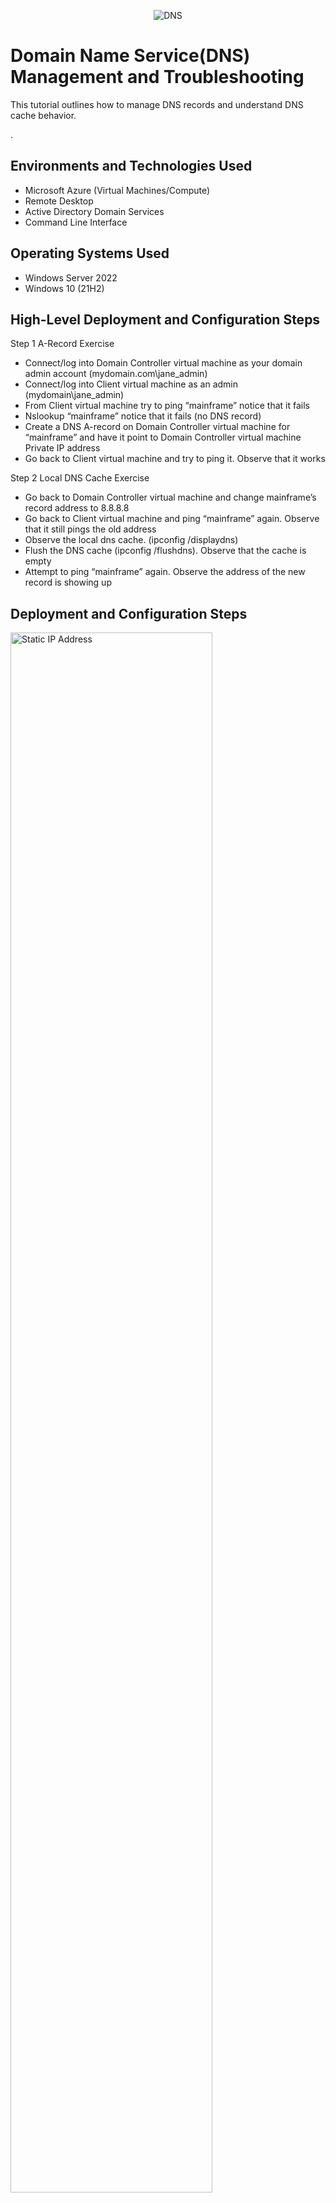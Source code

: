 <p align="center">
<img src="https://i.imgur.com/RtQ7SeN.png" alt="DNS"/>
</p>

<h1>Domain Name Service(DNS) Management and Troubleshooting </h1>
This tutorial outlines how to manage DNS records and understand DNS cache behavior.

.<br />

<h2>Environments and Technologies Used</h2>

- Microsoft Azure (Virtual Machines/Compute)
- Remote Desktop
- Active Directory Domain Services
- Command Line Interface

<h2>Operating Systems Used </h2>

- Windows Server 2022
- Windows 10 (21H2)

<h2>High-Level Deployment and Configuration Steps</h2>

Step 1 A-Record Exercise
  - Connect/log into Domain Controller virtual machine as your domain admin account (mydomain.com\jane_admin)
  - Connect/log into Client virtual machine as an admin (mydomain\jane_admin)
  - From Client virtual machine try to ping “mainframe” notice that it fails
  - Nslookup “mainframe” notice that it fails (no DNS record)
  - Create a DNS A-record on Domain Controller virtual machine for “mainframe” and have it point to Domain Controller virtual machine Private IP address
  - Go back to Client virtual machine and try to ping it. Observe that it works


Step 2 Local DNS Cache Exercise
  - Go back to Domain Controller virtual machine and change mainframe’s record address to 8.8.8.8
  - Go back to Client virtual machine and ping “mainframe” again. Observe that it still pings the old address
  - Observe the local dns cache. (ipconfig /displaydns)
  - Flush the DNS cache (ipconfig /flushdns). Observe that the cache is empty
  - Attempt to ping “mainframe” again. Observe the address of the new record is showing up



<h2>Deployment and Configuration Steps</h2>

<p>
<img src="https://i.imgur.com/actCv1S.png" height="80%" width="80%" alt="Static IP Address"/>
</p>
<p>
Setting the Domain Controller's IP Address to static ensures that it will not change once it's configured to the Client's DNS server.  
</p>
<br />

<p>
<img src="https://i.imgur.com/awG5qO5.png" height="80%" width="80%" alt="Configure Client's DNS Server to the Domain Controller"/>
</p>
<p>
Be sure that the Client's DNS Server is configured to the Domain Controller's static IP Address.
</p>
<br />

<p>
<img src="https://i.imgur.com/4Z5sH8D.png" height="80%" width="80%" alt="Install Active Directory"/>
</p>
<p>
Make sure you remember the forest domain you create. 
  
  
  <img src="https://i.imgur.com/FqyIgdo.png" height="80%" width="80%" alt="Domain User Permissions"/>
</p>
<p>
I allowed domain users access to remote desktop.
</p>

<img src="https://i.imgur.com/Jz7uKxX.png" height="80%" width="80%" alt="Powershell Script to Create Users"/>
</p>
<p>
It's very important that you use Powershell_ise as an administrator. By using the script I was able to automate the process of creating 10,000 users.
</p>

<img src="https://i.imgur.com/qUaM6FB.png" height="80%" width="80%" alt="Users Being Created"/>
</p>
<p>
These are some of the users being created.
</p>

<img src="https://i.imgur.com/ZQsOXSR.png" height="80%" width="80%" alt="Updating Permissions of Users"/>
</p>
<p>
I made changes to users permissions. I reset passwords, disabled accounts, etc. I then tested those permissions to ensure they worked. I had lots of fun building this lab.
</p>

